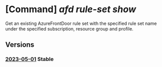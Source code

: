 # [Command] _afd rule-set show_

Get an existing AzureFrontDoor rule set with the specified rule set name under the specified subscription, resource group and profile.

## Versions

### [2023-05-01](/Resources/mgmt-plane/L3N1YnNjcmlwdGlvbnMve30vcmVzb3VyY2Vncm91cHMve30vcHJvdmlkZXJzL21pY3Jvc29mdC5jZG4vcHJvZmlsZXMve30vcnVsZXNldHMve30=/2023-05-01.xml) **Stable**

<!-- mgmt-plane /subscriptions/{}/resourcegroups/{}/providers/microsoft.cdn/profiles/{}/rulesets/{} 2023-05-01 -->

